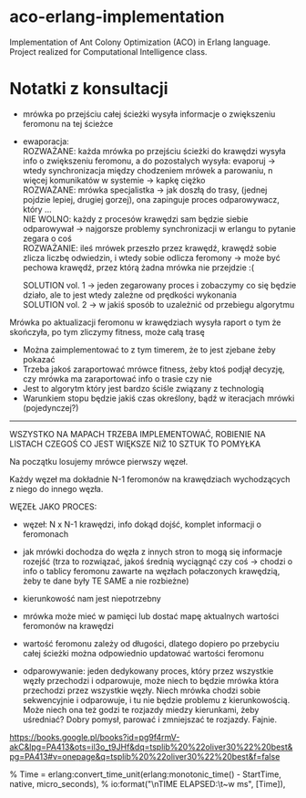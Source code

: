# aco-erlang-implementation
Implementation of Ant Colony Optimization (ACO) in Erlang language. Project realized for Computational Intelligence class.

# Notatki z konsultacji

- mrówka po przejściu całej ścieżki wysyła informacje o zwiększeniu feromonu na tej ścieżce
- ewaporacja:  
	ROZWAŻANE: każda mrówka po przejściu ścieżki do krawędzi wysyła info o zwiększeniu feromonu, a do pozostalych wysyła: evaporuj -> wtedy synchronizacja między chodzeniem mrówek a parowaniu, n więcej komunikatów w systemie -> kapkę ciężko  
	ROZWAŻANE: mrówka specjalistka -> jak doszłą do trasy, (jednej pojdzie lepiej, drugiej gorzej), ona zapinguje proces odparowywacz, który ...  
	NIE WOLNO: każdy z procesów krawędzi sam będzie siebie odparowywał -> najgorsze problemy synchronizacji w erlangu to pytanie zegara o coś  
	ROZWAŻANIE: ileś mrówek przeszło przez krawędź, krawędź sobie zlicza liczbę odwiedzin, i wtedy sobie odlicza feromony -> może być pechowa krawędź, przez którą żadna mrówka nie przejdzie :(
	
	SOLUTION vol. 1 -> jeden zegarowany proces i zobaczymy co się będzie działo, ale to jest wtedy zależne od prędkości wykonania  
	SOLUTION vol. 2 -> w jakiś sposób to uzależnić od przebiegu algorytmu  

Mrówka po aktualizacji feromonu w krawędziach wysyła raport o tym że skończyła, po tym zliczymy fitness, może całą trasę

* Można zaimplementować to z tym timerem, że to jest zjebane żeby pokazać
* Trzeba jakoś zaraportować mrówce fitness, żeby ktoś podjął decyzję, czy mrówka ma zaraportować info o trasie czy nie 
* Jest to algorytm który jest bardzo ściśle związany z technologią
* Warunkiem stopu będzie jakiś czas określony, bądź w iteracjach mrówki (pojedynczej?)

---

WSZYSTKO NA MAPACH TRZEBA IMPLEMENTOWAĆ, ROBIENIE NA LISTACH CZEGOŚ CO JEST WIĘKSZE NIŻ 10 SZTUK TO POMYŁKA

Na początku losujemy mrówce pierwszy węzeł.

Każdy węzeł ma dokładnie N-1 feromonów na krawędziach wychodzących z niego do innego węzła.  

WĘZEŁ JAKO PROCES:
* węzeł: N x N-1 krawędzi, info dokąd dojść, komplet informacji o feromonach
* jak mrówki dochodza do węzła z innych stron to mogą się informacje rozejść (trza to rozwiązać, jakoś średnią wyciągnąć czy coś -> chodzi o info o tablicy feromonu zawarte na węzłach połaczonych krawędzią, żeby te dane były TE SAME a nie rozbieżne)
* kierunkowość nam jest niepotrzebny

* mrówka może mieć w pamięci lub dostać mapę aktualnych wartości feromonów na krawędzi 
* wartość feromonu zależy od długości, dlatego dopiero po przebyciu całej ścieżki można odpowiednio updatować wartości feromonu
* odparowywanie: jeden dedykowany proces, który przez wszystkie węzły przechodzi i odparowuje, może niech to będzie mrówka która przechodzi przez wszystkie węzły. Niech mrówka chodzi sobie sekwencyjnie i odparowuje, i tu nie będzie problemu z kierunkowością. Może niech ona też godzi te rozjazdy miedzy kierunkami, żeby uśredniać? Dobry pomysł, parować i zmniejszać te rozjazdy. Fajnie.

https://books.google.pl/books?id=pg9f4rmV-akC&lpg=PA413&ots=il3o_t9JHf&dq=tsplib%20%22oliver30%22%20best&pg=PA413#v=onepage&q=tsplib%20%22oliver30%22%20best&f=false

% Time = erlang:convert_time_unit(erlang:monotonic_time() - StartTime, native, micro_seconds),
                            % io:format("\nTIME ELAPSED:\t~w ms", [Time]),